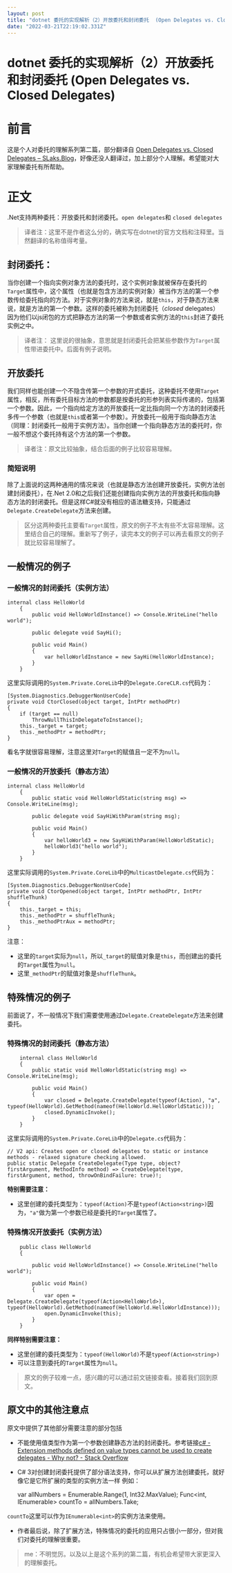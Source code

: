 ```yaml
---
layout: post
title: "dotnet 委托的实现解析（2）开放委托和封闭委托  (Open Delegates vs. Closed Delegates)"
date: "2022-03-21T22:19:02.331Z"
---
```

dotnet 委托的实现解析（2）开放委托和封闭委托 (Open Delegates vs. Closed Delegates)
================================================================

前言
==

这是个人对委托的理解系列第二篇，部分翻译自 [Open Delegates vs. Closed Delegates – SLaks.Blog](https://blog.slaks.net/2011/06/open-delegates-vs-closed-delegates.html)，好像还没人翻译过，加上部分个人理解。希望能对大家理解委托有所帮助。

正文
==

.Net支持两种委托：开放委托和封闭委托。`open delegates`和 `closed delegates`

> 译者注：这里不是作者这么分的，确实写在dotnet的官方文档和注释里。当然翻译的名称值得考量。

封闭委托：
-----

当你创建一个指向实例对象方法的委托时，这个实例对象就被保存在委托的`Target`属性中，这个属性（也就是包含方法的实例对象）被当作方法的第一个参数传给委托指向的方法。对于实例对象的方法来说，就是`this`，对于静态方法来说，就是方法的第一个参数。这样的委托被称为封闭委托（_closed_ delegates）因为他们以js闭包的方式把静态方法的第一个参数或者实例方法的`this`封进了委托实例之中。

> 译者注： 这里说的很抽象，意思就是封闭委托会把某些参数作为`Target`属性带进委托中。后面有例子说明。

开放委托
----

我们同样也能创建一个不隐含传第一个参数的开式委托，这种委托不使用`Target`属性，相反，所有委托目标方法的参数都是按委托的形参列表实际传递的，包括第一个参数。因此，一个指向给定方法的开放委托一定比指向同一个方法的封闭委托多传一个参数（也就是`this`或者第一个参数）。开放委托一般用于指向静态方法（同理：封闭委托一般用于实例方法）。当你创建一个指向静态方法的委托时，你一般不想这个委托持有这个方法的第一个参数。

> 译者注：原文比较抽象，结合后面的例子比较容易理解。

### 简短说明

除了上面说的这两种通用的情况来说（也就是静态方法创建开放委托，实例方法创建封闭委托），在.Net 2.0和之后我们还能创建指向实例方法的开放委托和指向静态方法的封闭委托。但是这样C#就没有相应的语法糖支持，只能通过`Delegate.CreateDelegate`方法来创建。

> 区分这两种委托主要看`Target`属性，原文的例子不太有些不太容易理解。这里结合自己的理解。重新写了例子，读完本文的例子可以再去看原文的例子就比较容易理解了。

一般情况的例子
-------

### 一般情况的封闭委托（实例方法）

    
    internal class HelloWorld
        {
            public void HelloWorldInstance() => Console.WriteLine("hello world");
    
            public delegate void SayHi();
    
            public void Main()
            {
                var helloWorldInstance = new SayHi(HelloWorldInstance);
            }
        }
    

这里实际调用的`System.Private.CoreLib`中的`Delegate.CoreCLR.cs`代码为：

    
    [System.Diagnostics.DebuggerNonUserCode]
    private void CtorClosed(object target, IntPtr methodPtr)
    {
        if (target == null)
            ThrowNullThisInDelegateToInstance();
        this._target = target;
        this._methodPtr = methodPtr;
    }
    

看名字就很容易理解，注意这里对`Target`的赋值且一定不为`null`。

### 一般情况的开放委托（静态方法）

    
    internal class HelloWorld
        {
            public static void HelloWorldStatic(string msg) => Console.WriteLine(msg);
    
            public delegate void SayHiWithParam(string msg);
    
            public void Main()
            {
                var helloWorld3 = new SayHiWithParam(HelloWorldStatic);
                helloWorld3("hello world");
            }
        }
    

这里实际调用的`System.Private.CoreLib`中的`MulticastDelegate.cs`代码为：

    [System.Diagnostics.DebuggerNonUserCode]
    private void CtorOpened(object target, IntPtr methodPtr, IntPtr shuffleThunk)
    {
        this._target = this;
        this._methodPtr = shuffleThunk;
        this._methodPtrAux = methodPtr;
    }
    

注意：

*   这里的`target`实际为`null`，所以`_target`的赋值对象是`this`，而创建出的委托的`Target`属性为`null`。
*   这里`_methodPtr`的赋值对象是`shuffleThunk`。

特殊情况的例子
-------

前面说了，不一般情况下我们需要使用通过`Delegate.CreateDelegate`方法来创建委托。

### 特殊情况的封闭委托（静态方法）

        internal class HelloWorld
        {
            public static void HelloWorldStatic(string msg) => Console.WriteLine(msg);
    
            public void Main()
            {
                var closed = Delegate.CreateDelegate(typeof(Action), "a", typeof(HelloWorld).GetMethod(nameof(HelloWorld.HelloWorldStatic)));
                closed.DynamicInvoke();
            }
        }
    

这里实际调用的`System.Private.CoreLib`中的`Delegate.cs`代码为：

    // V2 api: Creates open or closed delegates to static or instance methods - relaxed signature checking allowed.
    public static Delegate CreateDelegate(Type type, object? firstArgument, MethodInfo method) => CreateDelegate(type, firstArgument, method, throwOnBindFailure: true)!;
    

**特别需要注意：**

*   这里创建的委托类型为：`typeof(Action)`不是`typeof(Action<string>)`因为，`"a"`做为第一个参数已经是委托的`Target`属性了。

### 特殊情况开放委托（实例方法）

        public class HelloWorld
        {
    
            public void HelloWorldInstance() => Console.WriteLine("hello world");
    
            public void Main()
            {
                var open = Delegate.CreateDelegate(typeof(Action<HelloWorld>), typeof(HelloWorld).GetMethod(nameof(HelloWorld.HelloWorldInstance)));
                open.DynamicInvoke(this);
            }
        }
    

**同样特别需要注意：**

*   这里创建的委托类型为：`typeof(HelloWorld)`不是`typeof(Action<string>)`
*   可以注意到委托的`Target`属性为`null`。

> 原文的例子较难一点，感兴趣的可以通过前文链接查看。接着我们回到原文。

原文中的其他注意点
---------

原文中提供了其他部分需要注意的部分包括

*   不能使用值类型作为第一个参数创建静态方法的封闭委托。参考链接[c# - Extension methods defined on value types cannot be used to create delegates - Why not? - Stack Overflow](https://stackoverflow.com/questions/1016033/extension-methods-defined-on-value-types-cannot-be-used-to-create-delegates-wh)
*   C# 3对创建封闭委托提供了部分语法支持，你可以从扩展方法创建委托，就好像它是它所扩展的类型的实例方法一样 例如：

    var allNumbers = Enumerable.Range(1, Int32.MaxValue);
    Func<int, IEnumerable<int>> countTo = allNumbers.Take;
    

`countTo`这里可以作为`IEnumerable<int>`的实例方法来使用。

*   作者最后说，除了扩展方法，特殊情况的委托的应用只占很小一部分，但对我们对委托的理解很重要。

> me：不明觉厉。以及以上是这个系列的第二篇，有机会希望带大家更深入的理解委托。